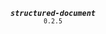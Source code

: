 <p align="center">
  <strong><em><code>structured-document</code></em></strong><br><small><code>0.2.5</code></small>
</p>
